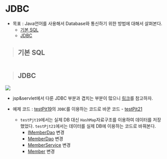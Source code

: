 # JDBC

+ 목표 : Java언어를 사용해서 Database와 통신하기 위한 방법에 대해서 살펴본다.
    + [기본 SQL]()
    + [JDBC]()

> ## 기본 SQL

<img scr="img1">

> ## JDBC

<img src="img2">

+ jsp&servlet에서 다룬 JDBC 부분과 겹치는 부분이 많으니 [링크](https://github.com/journeytorainbow/JSP_Servlet_study_note/blob/master/JDBC/%EB%A9%94%EB%AA%A8.md)를 참고하자.

+ 예제 코드 : [testPjt19]()의 `JDBC`를 이용하는 코드로 바꾼 코드 - [testPjt21]()
    + `testPjt19`에서는 실제 DB 대신 `HashMap`자료구조를 이용하여 데이터를 저장했었다. `testPjt21`에서는 데이터를 실제 DB에 이용하는 코드로 바꿔본다.
        + [IMemberDao]() 변경
        + [MemberDao]() 변경
        + [MemberService]() 변경
        + [Member]() 변경